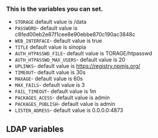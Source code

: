 ### This is the variables you can set.

- `STORAGE` default value is /data
- `PASSWORD`- default value is c8fed00eb2e87f1cee8e90ebbe870c190ac3848c
- `WEB_INTERFACE`- default value is true
- `TITLE` default value is sinopia
- `AUTH_HTPASSWD_FILE`- default value is TORAGE/htpasswd
- `AUTH_HTPASSWD_MAX_USERS`- default value is 20
- `UPLINKS`- default value is https://registry.npmjs.org/
- `TIMEOUT`- default value is 30s
- `MAXAGE`- default value is 60s
- `MAX_FAILS`- default value is 3
- `FAIL_TIMEOUT`- default value is 1m
- `PACKAGES_ACESS`- default value is admin
- `PACKAGES_PUBLISH`- default value is admin
- `LISTEN_ADRESS`- default value is 0.0.0.0:4873

## LDAP variables
